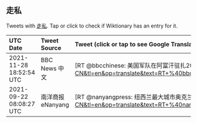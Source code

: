 ## 走私 

Tweets with [走私](https://en.wiktionary.org/wiki/走私). Tap or click to check if Wiktionary has an entry for it.

| UTC Date | Tweet Source | Tweet (click or tap to see Google Translation) |
|:-----------------|:-------------|:------------------|  
| 2021-11-28 18:52:54 UTC | BBC News 中文 | [RT @bbcchinese: 美国军队在阿富汗驻扎20年，带来了价值几十亿美元的装备，现在其中相当多似乎落入了走私者手中。https://t.co/ZDwdBdmIVc](https://translate.google.com/?hi=en&tab=TT&sl=zh-CN&tl=en&op=translate&text=RT+%40bbcchinese%3A+%E7%BE%8E%E5%9B%BD%E5%86%9B%E9%98%9F%E5%9C%A8%E9%98%BF%E5%AF%8C%E6%B1%97%E9%A9%BB%E6%89%8E20%E5%B9%B4%EF%BC%8C%E5%B8%A6%E6%9D%A5%E4%BA%86%E4%BB%B7%E5%80%BC%E5%87%A0%E5%8D%81%E4%BA%BF%E7%BE%8E%E5%85%83%E7%9A%84%E8%A3%85%E5%A4%87%EF%BC%8C%E7%8E%B0%E5%9C%A8%E5%85%B6%E4%B8%AD%E7%9B%B8%E5%BD%93%E5%A4%9A%E4%BC%BC%E4%B9%8E%E8%90%BD%E5%85%A5%E4%BA%86%E8%B5%B0%E7%A7%81%E8%80%85%E6%89%8B%E4%B8%AD%E3%80%82https%3A%2F%2Ft.co%2FZDwdBdmIVc) |
| 2021-09-22 08:08:27 UTC | 南洋商报eNanyang | [RT @nanyangpress: 纽西兰最大城市奥克兰有两名男子19日从其他城市“走私”KFC等快餐食品入城，被当地警方发现拘捕。https://t.co/byeSgu66ee https://t.co/ZsQ3xtDIZE](https://translate.google.com/?hi=en&tab=TT&sl=zh-CN&tl=en&op=translate&text=RT+%40nanyangpress%3A+%E7%BA%BD%E8%A5%BF%E5%85%B0%E6%9C%80%E5%A4%A7%E5%9F%8E%E5%B8%82%E5%A5%A5%E5%85%8B%E5%85%B0%E6%9C%89%E4%B8%A4%E5%90%8D%E7%94%B7%E5%AD%9019%E6%97%A5%E4%BB%8E%E5%85%B6%E4%BB%96%E5%9F%8E%E5%B8%82%E2%80%9C%E8%B5%B0%E7%A7%81%E2%80%9DKFC%E7%AD%89%E5%BF%AB%E9%A4%90%E9%A3%9F%E5%93%81%E5%85%A5%E5%9F%8E%EF%BC%8C%E8%A2%AB%E5%BD%93%E5%9C%B0%E8%AD%A6%E6%96%B9%E5%8F%91%E7%8E%B0%E6%8B%98%E6%8D%95%E3%80%82https%3A%2F%2Ft.co%2FbyeSgu66ee+https%3A%2F%2Ft.co%2FZsQ3xtDIZE) |
